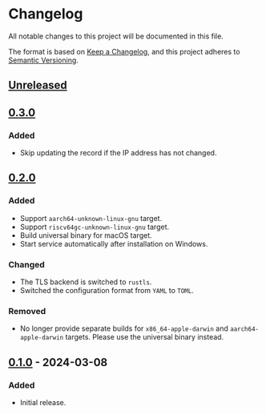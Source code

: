 # Changelog

All notable changes to this project will be documented in this file.

The format is based on [Keep a Changelog](https://keepachangelog.com/en/1.1.0/),
and this project adheres to [Semantic Versioning](https://semver.org/spec/v2.0.0.html).

## [Unreleased]

## [0.3.0]

### Added

- Skip updating the record if the IP address has not changed.

## [0.2.0]

### Added

- Support `aarch64-unknown-linux-gnu` target.
- Support `riscv64gc-unknown-linux-gnu` target.
- Build universal binary for macOS target.
- Start service automatically after installation on Windows.

### Changed

- The TLS backend is switched to `rustls`.
- Switched the configuration format from `YAML` to `TOML`.

### Removed

- No longer provide separate builds for `x86_64-apple-darwin` and `aarch64-apple-darwin` targets.
  Please use the universal binary instead.

## [0.1.0] - 2024-03-08

### Added

- Initial release.

[unreleased]: https://github.com/unlimitedsola/cf-ddns/compare/v0.3.0...HEAD

[0.3.0]: https://github.com/unlimitedsola/cf-ddns/compare/v0.2.0...v0.3.0

[0.2.0]: https://github.com/unlimitedsola/cf-ddns/compare/v0.1.0...v0.2.0

[0.1.0]: https://github.com/unlimitedsola/cf-ddns/releases/tag/v0.1.0
